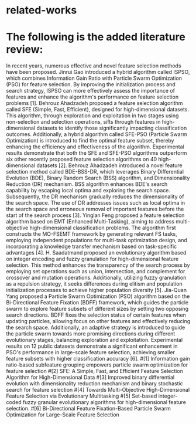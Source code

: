 # related-works
# The following is the added literature review:
In recent years, numerous effective and novel feature selection methods have been proposed. Jinrui Gao introduced a hybrid algorithm called ISPSO, which combines Information Gain Ratio with Particle Swarm Optimization (PSO) for feature selection. By improving the initialization process and search strategy, ISPSO can more effectively assess the importance of features and enhance the algorithm's performance on feature selection problems [1]. Behrouz Ahadzadeh proposed a feature selection algorithm called SFE (Simple, Fast, Efficient), designed for high-dimensional datasets. This algorithm, through exploration and exploitation in two stages using non-selection and selection operations, sifts through features in high-dimensional datasets to identify those significantly impacting classification outcomes. Additionally, a hybrid algorithm called SFE-PSO (Particle Swarm Optimization) is introduced to find the optimal feature subset, thereby enhancing the efficiency and effectiveness of the algorithm. Experimental results demonstrate that both the SFE and SFE-PSO algorithms outperform six other recently proposed feature selection algorithms on 40 high-dimensional datasets [2]. Behrouz Ahadzadeh introduced a novel feature selection method called BDE-BSS-DR, which leverages Binary Differential Evolution (BDE), Binary Random Search (BSS) algorithm, and Dimensionality Reduction (DR) mechanism. BSS algorithm enhances BDE's search capability by escaping local optima and exploring the search space. Subsequently, the DR mechanism gradually reduces the dimensionality of the search space. The use of DR addresses issues such as local optima in the search space and erroneous removal of important features before the start of the search process [3]. Yinglan Feng proposed a feature selection algorithm based on EMT (Enhanced Multi-Tasking), aiming to address multi-objective high-dimensional classification problems. The algorithm first constructs the MO-FSEMT framework by generating relevant FS tasks, employing independent populations for multi-task optimization design, and incorporating a knowledge transfer mechanism based on task-specific advantages [4]. H. Saadatmand proposed an evolutionary algorithm based on integer encoding and fuzzy granulation for high-dimensional feature selection. This method enhances the transparency of the search process by employing set operations such as union, intersection, and complement for crossover and mutation operations. Additionally, utilizing fuzzy granulation as a repulsion strategy, it seeks differences during elitism and population initialization processes to achieve higher population diversity [5]. Jia-Quan Yang proposed a Particle Swarm Optimization (PSO) algorithm based on the Bi-Directional Feature Fixation (BDFF) framework, which guides the particle swarm to explore feature subsets of different sizes by setting two opposing search directions. BDFF fixes the selection status of certain features when updating particles, allowing focus on other features and effectively reducing the search space. Additionally, an adaptive strategy is introduced to guide the particle swarm towards more promising directions during different evolutionary stages, balancing exploration and exploitation. Experimental results on 12 public datasets demonstrate a significant enhancement in PSO's performance in large-scale feature selection, achieving smaller feature subsets with higher classification accuracy [6].
#[1]	Information gain ratio-based subfeature grouping empowers particle swarm optimization for feature selection
#[2]	SFE: A Simple, Fast, and Efficient Feature Selection Algorithm for High-Dimensional Data
#[3]	Improved binary differential evolution with dimensionality reduction mechanism and binary stochastic search for feature selection
#[4]	Towards Multi-Objective High-Dimensional Feature Selection via Evolutionary Multitasking
#[5]	Set-based integer-coded fuzzy granular evolutionary algorithms for high-dimensional feature selection.
#[6]	Bi-Directional Feature Fixation-Based Particle Swarm Optimization for Large-Scale Feature Selection
